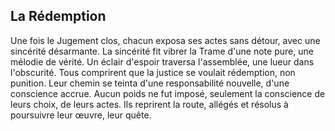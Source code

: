 ## La Rédemption

Une fois le Jugement clos, chacun exposa ses actes sans détour, avec une sincérité désarmante. La sincérité fit vibrer la Trame d'une note pure, une mélodie de vérité. Un éclair d'espoir traversa l'assemblée, une lueur dans l'obscurité. Tous comprirent que la justice se voulait rédemption, non punition. Leur chemin se teinta d'une responsabilité nouvelle, d'une conscience accrue. Aucun poids ne fut imposé, seulement la conscience de leurs choix, de leurs actes. Ils reprirent la route, allégés et résolus à poursuivre leur œuvre, leur quête.
